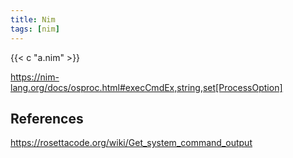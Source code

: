 ```yaml
---
title: Nim
tags: [nim]
---
```


{{< c "a.nim" >}}

<https://nim-lang.org/docs/osproc.html#execCmdEx,string,set[ProcessOption]>

## References

<https://rosettacode.org/wiki/Get_system_command_output>
